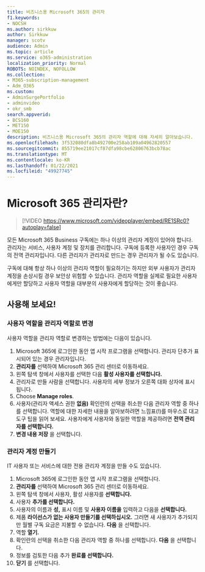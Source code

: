 ```yaml
---
title: 비즈니스용 Microsoft 365의 관리자
f1.keywords:
- NOCSH
ms.author: sirkkuw
author: Sirkkuw
manager: scotv
audience: Admin
ms.topic: article
ms.service: o365-administration
localization_priority: Normal
ROBOTS: NOINDEX, NOFOLLOW
ms.collection:
- M365-subscription-management
- Adm_O365
ms.custom:
- AdminSurgePortfolio
- adminvideo
- okr_smb
search.appverid:
- BCS160
- MET150
- MOE150
description: 비즈니스용 Microsoft 365의 관리자 역할에 대해 자세히 알아보습니다.
ms.openlocfilehash: 3f532080dfa8b492700e258ab109a04962820557
ms.sourcegitcommit: 855719ee21017cf87dfa98cbe62806763bcb78ac
ms.translationtype: MT
ms.contentlocale: ko-KR
ms.lasthandoff: 01/22/2021
ms.locfileid: "49927745"
---
```

# <a name="what-is-a-microsoft-365-admin"></a>Microsoft 365 관리자란?

> [!VIDEO https://www.microsoft.com/videoplayer/embed/RE1SRc0?autoplay=false]

모든 Microsoft 365 Business 구독에는 하나 이상의 관리자 계정이 있어야 합니다. 관리자는 서비스, 사용자 계정 및 장치를 관리합니다. 구독에 등록한 사용자인 경우 구독의 전역 관리자입니다. 다른 관리자가 관리자로 만드는 경우 관리자가 될 수도 있습니다.

구독에 대해 항상 하나 이상의 관리자 역할이 필요하기는 하지만 외부 사용자가 관리자 계정을 손상시킬 경우 보안상 위험할 수 있습니다. 관리자 역할을 실제로 필요한 사용자에게만 할당하고 사용자 역할을 대부분의 사용자에게 할당하는 것이 좋습니다.

## <a name="try-it"></a>사용해 보세요!

### <a name="change-a-user-role-to-an-admin-role"></a>사용자 역할을 관리자 역할로 변경

사용자 역할을 관리자 역할로 변경하는 방법에는 다음이 있습니다.

1. Microsoft 365에 로그인한 동안 앱 시작 프로그램을 선택합니다. 관리자 단추가 표시되어 있는 경우 관리자입니다.
1. **관리자를** 선택하여 Microsoft 365 관리 센터로 이동하세요.
1. 왼쪽 탐색 창에서 사용자를 선택한 다음 **활성 사용자를 선택합니다.**
1. 관리자로 만들 사람을 선택합니다. 사용자의 세부 정보가 오른쪽 대화 상자에 표시됩니다.
1. Choose **Manage roles**.
1. 사용자(관리자 액세스 권한 **없음)** 확인란의 선택을 취소한 다음 관리자 역할 중 하나를 선택합니다. 역할에 대한 자세한 내용을 알아보하려면 느낌표(!)를 마우스로 대고 도구 팁을 읽어 보세요. 사용자에게 사용자와 동일한 역할을 제공하려면 **전역 관리자를 선택합니다.**
1. **변경 내용 저장** 을 선택합니다.

### <a name="create-an-admin-account"></a>관리자 계정 만들기 

IT 사용자 또는 서비스에 대한 전용 관리자 계정을 만들 수도 있습니다.

1. Microsoft 365에 로그인한 동안 앱 시작 프로그램을 선택합니다.
1. **관리자를** 선택하여 Microsoft 365 관리 센터로 이동하세요.
1. 왼쪽 탐색 창에서 사용자, 활성 사용자를 **선택합니다.** 
1. 사용자 **추가를 선택합니다.**
1. 사용자의 이름과  **성,** 표시 이름 및 **사용자 이름을** 입력하고 다음을 **선택합니다.**
1. 제품 **라이선스가 없는 사용자 만들기를 선택하십시오.** 그러면 새 사용자가 추가되지만 월별 구독 요금은 지불할 수 없습니다. **다음** 을 선택합니다.
1. 역할 **열기.**
1. 확인란의 선택을 취소한 다음 관리자 역할 중 하나를 선택합니다. **다음** 을 선택합니다.
1. 정보를 검토한 다음 추가 **완료를 선택합니다.**
1. **닫기** 를 선택합니다.
